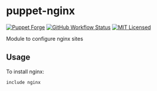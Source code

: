 puppet-nginx
===========

[![Puppet Forge](https://img.shields.io/puppetforge/v/halyard/nginx.svg)](https://forge.puppetlabs.com/halyard/nginx)
[![GitHub Workflow Status](https://img.shields.io/github/workflow/status/halyard/puppet-nginx/Build)](https://github.com/halyard/puppet-nginx/actions)
[![MIT Licensed](http://img.shields.io/badge/license-MIT-green.svg?style=flat)](https://tldrlegal.com/license/mit-license)

Module to configure nginx sites

## Usage

To install nginx:

```puppet
include nginx
```

